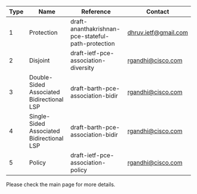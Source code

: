 | Type | Name | Reference | Contact |
| ------ | ------ | ------ | ------ |
| 1 | Protection | draft-ananthakrishnan-pce-stateful-path-protection | dhruv.ietf@gmail.com |
| 2 | Disjoint | draft-ietf-pce-association-diversity | rgandhi@cisco.com |
| 3 | Double-Sided Associated Bidirectional LSP | draft-barth-pce-association-bidir | rgandhi@cisco.com |
| 4 | Single-Sided Associated Bidirectional LSP | draft-barth-pce-association-bidir | rgandhi@cisco.com |
| 5 | Policy | draft-ietf-pce-association-policy | rgandhi@cisco.com |

Please check the main page for more details. 
